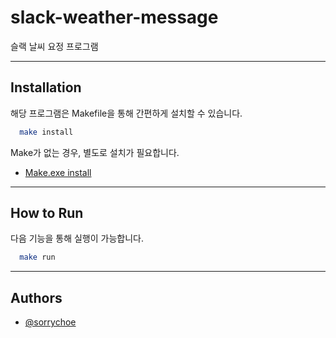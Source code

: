 # slack-weather-message

슬랙 날씨 요정 프로그램

---

## Installation

해당 프로그램은 Makefile을 통해 간편하게 설치할 수 있습니다.

```bash
  make install
```

Make가 없는 경우, 별도로 설치가 필요합니다.
- [Make.exe install](https://gnuwin32.sourceforge.net/packages/make.htm)

---

## How to Run

다음 기능을 통해 실행이 가능합니다.

```bash
  make run
```

---

## Authors

- [@sorrychoe](https://www.github.com/sorrychoe)
